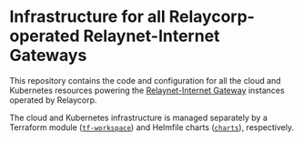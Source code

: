 # Infrastructure for all Relaycorp-operated Relaynet-Internet Gateways

This repository contains the code and configuration for all the cloud and Kubernetes resources powering the [Relaynet-Internet Gateway](https://docs.relaycorp.tech/relaynet-internet-gateway/) instances operated by Relaycorp.

The cloud and Kubernetes infrastructure is managed separately by a Terraform module ([`tf-workspace`](./tf-workspace)) and Helmfile charts ([`charts`](./charts)), respectively.
